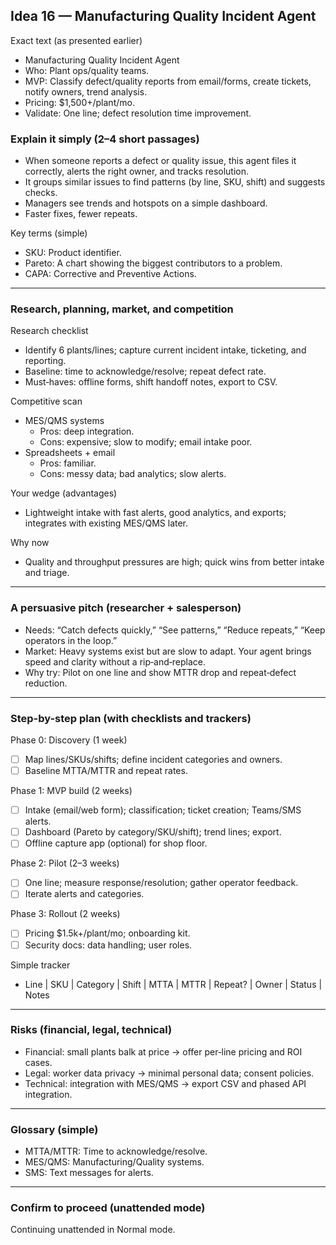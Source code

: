 ## Idea 16 — Manufacturing Quality Incident Agent

Exact text (as presented earlier)

- Manufacturing Quality Incident Agent
- Who: Plant ops/quality teams.
- MVP: Classify defect/quality reports from email/forms, create tickets, notify owners, trend analysis.
- Pricing: $1,500+/plant/mo.
- Validate: One line; defect resolution time improvement.

### Explain it simply (2–4 short passages)

- When someone reports a defect or quality issue, this agent files it correctly, alerts the right owner, and tracks resolution.
- It groups similar issues to find patterns (by line, SKU, shift) and suggests checks.
- Managers see trends and hotspots on a simple dashboard.
- Faster fixes, fewer repeats.

Key terms (simple)

- SKU: Product identifier.
- Pareto: A chart showing the biggest contributors to a problem.
- CAPA: Corrective and Preventive Actions.

---

### Research, planning, market, and competition

Research checklist

- Identify 6 plants/lines; capture current incident intake, ticketing, and reporting.
- Baseline: time to acknowledge/resolve; repeat defect rate.
- Must‑haves: offline forms, shift handoff notes, export to CSV.

Competitive scan

- MES/QMS systems
  - Pros: deep integration.
  - Cons: expensive; slow to modify; email intake poor.
- Spreadsheets + email
  - Pros: familiar.
  - Cons: messy data; bad analytics; slow alerts.

Your wedge (advantages)

- Lightweight intake with fast alerts, good analytics, and exports; integrates with existing MES/QMS later.

Why now

- Quality and throughput pressures are high; quick wins from better intake and triage.

---

### A persuasive pitch (researcher + salesperson)

- Needs: “Catch defects quickly,” “See patterns,” “Reduce repeats,” “Keep operators in the loop.”
- Market: Heavy systems exist but are slow to adapt. Your agent brings speed and clarity without a rip‑and‑replace.
- Why try: Pilot on one line and show MTTR drop and repeat‑defect reduction.

---

### Step-by-step plan (with checklists and trackers)

Phase 0: Discovery (1 week)

- [ ] Map lines/SKUs/shifts; define incident categories and owners.
- [ ] Baseline MTTA/MTTR and repeat rates.

Phase 1: MVP build (2 weeks)

- [ ] Intake (email/web form); classification; ticket creation; Teams/SMS alerts.
- [ ] Dashboard (Pareto by category/SKU/shift); trend lines; export.
- [ ] Offline capture app (optional) for shop floor.

Phase 2: Pilot (2–3 weeks)

- [ ] One line; measure response/resolution; gather operator feedback.
- [ ] Iterate alerts and categories.

Phase 3: Rollout (2 weeks)

- [ ] Pricing $1.5k+/plant/mo; onboarding kit.
- [ ] Security docs: data handling; user roles.

Simple tracker

- Line | SKU | Category | Shift | MTTA | MTTR | Repeat? | Owner | Status | Notes

---

### Risks (financial, legal, technical)

- Financial: small plants balk at price → offer per‑line pricing and ROI cases.
- Legal: worker data privacy → minimal personal data; consent policies.
- Technical: integration with MES/QMS → export CSV and phased API integration.

---

### Glossary (simple)

- MTTA/MTTR: Time to acknowledge/resolve.
- MES/QMS: Manufacturing/Quality systems.
- SMS: Text messages for alerts.

---

### Confirm to proceed (unattended mode)

Continuing unattended in Normal mode.
